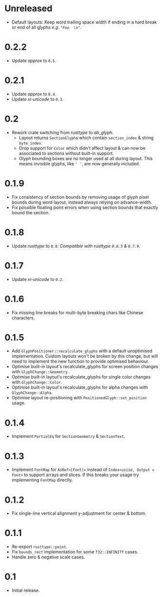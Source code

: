 # Unreleased
* Default layouts: Keep word trailing space width if ending in a hard break or end of all glyphs _e.g. `"Foo  \n"`_.

# 0.2.2
* Update _approx_ to `0.5`.

# 0.2.1
* Update _approx_ to `0.4`.
* Update _xi-unicode_ to `0.3`.

# 0.2
* Rework crate switching from _rusttype_ to _ab_glyph_.
  - Layout returns `SectionGlyph`s which contain `section_index` & string `byte_index`.
  - Drop support for `Color` which didn't affect layout & can now be associated to sections without built-in support.
  - Glyph bounding boxes are no longer used at all during layout. This means invisible glyphs, like `' '`, are now generally included.

# 0.1.9
* Fix consistency of section bounds by removing usage of glyph pixel bounds during word layout, instead always relying on advance-width.
* Fix possible floating point errors when using section bounds that exactly bound the section.

# 0.1.8
* Update _rusttype_ to `0.8`. _Compatible with rusttype `0.6.5` & `0.7.9`._

# 0.1.7
* Update _xi-unicode_ to `0.2`.

# 0.1.6
* Fix missing line breaks for multi-byte breaking chars like Chinese characters.

# 0.1.5
* Add `GlyphPositioner::recalculate_glyphs` with a default unoptimised implementation. Custom layouts won't be broken by this change, but will need to implement the new function to provide optimised behaviour.
* Optimise built-in layout's recalculate_glyphs for screen position changes with `GlyphChange::Geometry`.
* Optimise built-in layout's recalculate_glyphs for single color changes with `GlyphChange::Color`.
* Optimise built-in layout's recalculate_glyphs for alpha changes with `GlyphChange::Alpha`.
* Optimise layout re-positioning with `PositionedGlyph::set_position` usage.

# 0.1.4
* Implement `PartialEq` for `SectionGeometry` & `SectionText`.

# 0.1.3
* Implement `FontMap` for `AsRef<[Font]>` instead of `Index<usize, Output = Font>` to support arrays and slices. If this breaks your usage try implementing `FontMap` directly.

# 0.1.2
* Fix single-line vertical alignment y-adjustment for center & bottom.

# 0.1.1
* Re-export `rusttype::point`.
* Fix `bounds_rect` implementation for some `f32::INFINITY` cases.
* Handle zero & negative scale cases.

# 0.1
* Initial release.
